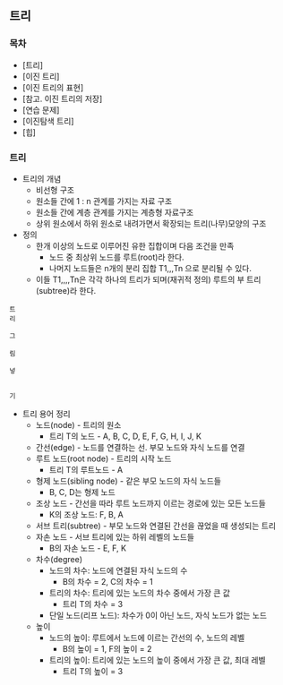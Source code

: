 ## 트리
### 목차
- [트리]
- [이진 트리]
- [이진 트리의 표현]
- [참고. 이진 트리의 저장]
- [연습 문제]
- [이진탐색 트리]
- [힙]


### 트리
- 트리의 개념
  - 비선형 구조
  - 원소들 간에 1 : n 관계를 가지는 자료 구조
  - 원소들 간에 계층 관계를 가지는 계층형 자료구조
  - 상위 원소에서 하위 원소로 내려가면서 확장되는 트리(나무)모양의 구조
- 정의
  - 한개 이상의 노드로 이루어진 유한 집합이며 다음 조건을 만족
    - 노드 중 최상위 노드를 루트(root)라 한다.
    - 나머지 노드들은 n개의 분리 집합 T1,,,Tn 으로 분리될 수 있다.
  - 이들 T1,,,,Tn은 각각 하나의 트리가 되며(재귀적 정의) 루트의 부 트리(subtree)라 한다.

```
트
리

그

림

넣 


기

```
- 트리 용어 정리
  - 노드(node) - 트리의 원소
    - 트리 T의 노드 - A, B, C, D, E, F, G, H, I, J, K
  - 간선(edge) - 노드를 연결하는 선. 부모 노드와 자식 노드를 연결
  - 루트 노드(root node) - 트리의 시작 노드
    - 트리 T의 루트노드 - A
  - 형제 노드(sibling node) - 같은 부모 노드의 자식 노드들
    - B, C, D는 형제 노드
  - 조상 노드 - 간선을 따라 루트 노드까지 이르는 경로에 있는 모든 노드들
    - K의 조상 노드: F, B, A
  - 서브 트리(subtree) - 부모 노드와 연결된 간선을 끊었을 때 생성되는 트리
  - 자손 노드 - 서브 트리에 있는 하위 레벨의 노드들
    - B의 자손 노드 - E, F, K
  - 차수(degree)
    - 노드의 차수: 노드에 연결된 자식 노드의 수
      - B의 차수 = 2, C의 차수 = 1
    - 트리의 차수: 트리에 있는 노드의 차수 중에서 가장 큰 값
      - 트리 T의 차수 = 3
    - 단일 노드(리프 노드): 차수가 0이 아닌 노드, 자식 노드가 없는 노드
  - 높이
    - 노드의 높이: 루트에서 노드에 이르는 간선의 수, 노드의 레벨
      - B의 높이 = 1, F의 높이 = 2
    - 트리의 높이: 트리에 있는 노드의 높이 중에서 가장 큰 값, 최대 레벨
      - 트리 T의 높이 = 3